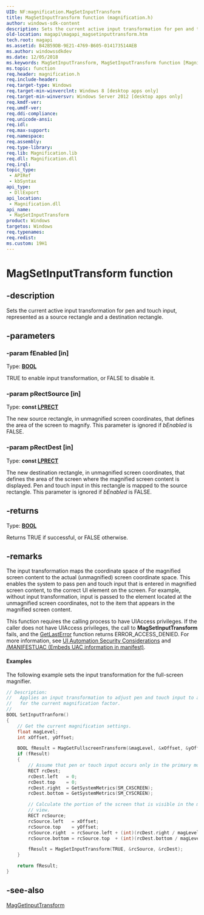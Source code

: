 ```yaml
---
UID: NF:magnification.MagSetInputTransform
title: MagSetInputTransform function (magnification.h)
author: windows-sdk-content
description: Sets the current active input transformation for pen and touch input, represented as a source rectangle and a destination rectangle.
old-location: magapi\magapi_magsetinputtransform.htm
tech.root: magapi
ms.assetid: B42B59DB-9E21-4769-B605-014173514AEB
ms.author: windowssdkdev
ms.date: 12/05/2018
ms.keywords: MagSetInputTransform, MagSetInputTransform function [Magnification API], magapi.magapi_magsetinputtransform, magnification/MagSetInputTransform
ms.topic: function
req.header: magnification.h
req.include-header: 
req.target-type: Windows
req.target-min-winverclnt: Windows 8 [desktop apps only]
req.target-min-winversvr: Windows Server 2012 [desktop apps only]
req.kmdf-ver: 
req.umdf-ver: 
req.ddi-compliance: 
req.unicode-ansi: 
req.idl: 
req.max-support: 
req.namespace: 
req.assembly: 
req.type-library: 
req.lib: Magnification.lib
req.dll: Magnification.dll
req.irql: 
topic_type:
 - APIRef
 - kbSyntax
api_type:
 - DllExport
api_location:
 - Magnification.dll
api_name:
 - MagSetInputTransform
product: Windows
targetos: Windows
req.typenames: 
req.redist: 
ms.custom: 19H1
---
```


# MagSetInputTransform function


## -description


Sets the current active input transformation for pen and touch input, represented as a source rectangle and a destination rectangle.


## -parameters




### -param fEnabled [in]

Type: <b><a href="https://docs.microsoft.com/windows/desktop/WinProg/windows-data-types">BOOL</a></b>

TRUE to enable input transformation, or FALSE to disable it.  


### -param pRectSource [in]

Type: <b>const <a href="/windows/desktop/api/windef/ns-windef-rect">LPRECT</a></b>

 The new source rectangle, in unmagnified screen coordinates, that defines the area of the screen to magnify. This parameter is ignored if <i>bEnabled</i> is FALSE.


### -param pRectDest [in]

Type: <b>const <a href="/windows/desktop/api/windef/ns-windef-rect">LPRECT</a></b>

 The new destination rectangle, in unmagnified screen coordinates, that defines the area of the screen where the magnified screen content is displayed. Pen and touch input in this rectangle is mapped to the source rectangle. This parameter is ignored if <i>bEnabled</i> is FALSE.


## -returns



Type: <b><a href="https://docs.microsoft.com/windows/desktop/WinProg/windows-data-types">BOOL</a></b>

Returns TRUE if successful, or FALSE otherwise.




## -remarks



The input transformation maps the coordinate space of the magnified screen content to the actual (unmagnified) screen coordinate space. This enables the system to pass pen and touch input that is entered in magnified screen content, to the correct UI element on the screen. For example, without input transformation, input is passed to the element located at the unmagnified screen coordinates, not to the item that appears in the magnified screen content. 

This function requires the calling process to have UIAccess privileges.  If the caller does not have UIAccess privileges, the call to <b>MagSetInputTransform</b> fails, and the <a href="https://docs.microsoft.com/windows/desktop/api/errhandlingapi/nf-errhandlingapi-getlasterror">GetLastError</a> function returns ERROR_ACCESS_DENIED. For more information, see <a href="https://docs.microsoft.com/windows/desktop/WinAuto/uiauto-securityoverview">UI Automation Security Considerations</a> and <a href="http://go.microsoft.com/fwlink/p/?linkid=207612">/MANIFESTUAC (Embeds UAC information in manifest)</a>.


#### Examples

The following example sets the input transformation for the full-screen magnifier.


```cpp
// Description:
//   Applies an input transformation to adjust pen and touch input to account 
//   for the current magnification factor.
//
BOOL SetInputTranform()
{
    // Get the current magnification settings.
    float magLevel;
    int xOffset, yOffset;

    BOOL fResult = MagGetFullscreenTransform(&magLevel, &xOffset, &yOffset);
    if (fResult)
    {
        // Assume that pen or touch input occurs only in the primary monitor.
        RECT rcDest;
        rcDest.left   = 0;
        rcDest.top    = 0;
        rcDest.right  = GetSystemMetrics(SM_CXSCREEN);
        rcDest.bottom = GetSystemMetrics(SM_CYSCREEN);

        // Calculate the portion of the screen that is visible in the magnified
        // view.
        RECT rcSource;
        rcSource.left   = xOffset;
        rcSource.top    = yOffset;
        rcSource.right  = rcSource.left + (int)(rcDest.right / magLevel);
        rcSource.bottom = rcSource.top  + (int)(rcDest.bottom / magLevel);

        fResult = MagSetInputTransform(TRUE, &rcSource, &rcDest);
    }

    return fResult;
}

```





## -see-also




<a href="https://docs.microsoft.com/previous-versions/windows/desktop/api/magnification/nf-magnification-maggetinputtransform">MagGetInputTransform</a>
 

 

